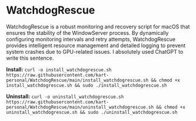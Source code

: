 # WatchdogRescue
WatchdogRescue is a robust monitoring and recovery script for macOS that ensures the stability of the WindowServer process. By dynamically configuring monitoring intervals and retry attempts, WatchdogRescue provides intelligent resource management and detailed logging to prevent system crashes due to GPU-related issues. I absolutely used ChatGPT to write this sentence.

**Install:** `curl -o install_watchdogrescue.sh https://raw.githubusercontent.com/kart-personal/WatchdogRescue/main/install_watchdogrescue.sh && chmod +x install_watchdogrescue.sh && sudo ./install_watchdogrescue.sh`

**Uninstall:** `curl -o uninstall_watchdogrescue.sh https://raw.githubusercontent.com/kart-personal/WatchdogRescue/main/uninstall_watchdogrescue.sh && chmod +x uninstall_watchdogrescue.sh && sudo ./uninstall_watchdogrescue.sh`


